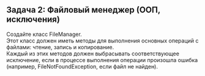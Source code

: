 ﻿## Задача 2: Файловый менеджер (ООП, исключения) ##

Создайте класс FileManager. \
Этот класс должен иметь методы для выполнения основных операций с файлами: чтение, запись и копирование. \
Каждый из этих методов должен выбрасывать соответствующее исключение, если в процессе выполнения операции произошла ошибка (например, FileNotFoundException, если файл не найден).